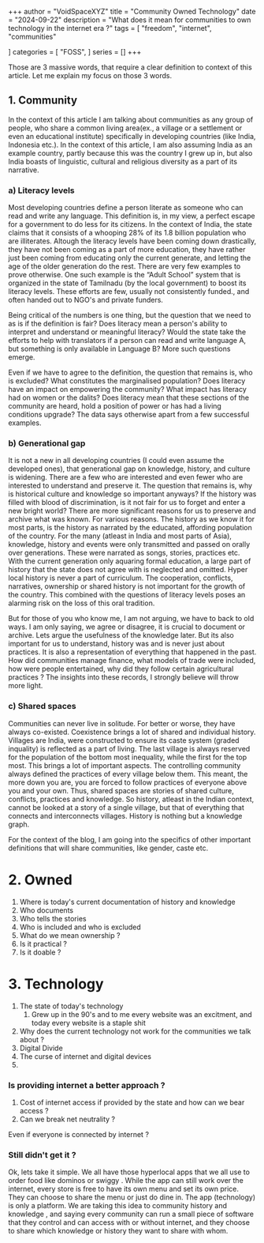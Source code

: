 +++
author = "VoidSpaceXYZ"
title = "Community Owned Technology"
date = "2024-09-22"
description = "What does it mean for communities to own technology in the internet era ?"
tags = [
    "freedom",
    "internet",
    "communities"
    
]
categories = [
    "FOSS",
]
series = []
+++


Those are 3 massive words, that require a clear definition to context of this article. Let me explain my focus on those 3 words.



## 1. Community

In the context of this article I am talking about communities as any group of people, who share a common living area(ex., a village or a settlement or even an educational institute) specifically in developing countries (like India, Indonesia etc.). In the context of this article, I am also assuming India as an example country, partly because this was the country I grew up in, but also India boasts of linguistic, cultural and religious diversity as a part of its narrative.

### **a) Literacy levels**

Most developing countries define a person literate as someone who can read and write any language. This definition is, in my view, a perfect escape for a government to do less for its citizens. In the context of India, the state claims that it consists of a whooping 28% of its 1.8 billion population who are illiterates. Altough the literacy levels have been coming down drastically, they have not been coming as a part of more education, they have rather just been coming from educating only the current generate, and letting the age of the older generation do the rest. There are very few examples to prove otherwise. One such example is the “Adult School” system that is organized in the state of Tamilnadu (by the local government) to boost its literacy levels. These efforts are few, usually not consistently funded., and often handed out to NGO's and private funders.

Being critical of the numbers is one thing, but the question that we need to as is if the definition is fair? Does literacy mean a person's ability to interpret and understand or meaningful literacy? Would the state take the efforts to help with translators if a person can read and write language A, but something is only available in Language B? More such questions emerge.

Even if we have to agree to the definition, the question that remains is, who is excluded? What constitutes the marginalised population? Does literacy have an impact on empowering the community? What impact has literacy had on women or the dalits? Does literacy mean that these sections of the community are heard, hold a position of power or has had a living conditions upgrade? The data says otherwise apart from a few successful examples.

### **b) Generational gap**

It is not a new in all developing countries (I could even assume the developed ones), that generational gap on knowledge, history, and culture is widening. There are a few who are interested and even fewer who are interested to understand and preserve it. The question that remains is, why is historical culture and knowledge so important anyways? If the history was filled with blood of discrimination, is it not fair for us to forget and enter a new bright world? There are more significant reasons for us to preserve and archive what was known. For various reasons. The history as we  know it for most parts, is the history as narrated by the educated, affording population of the country. For the many (atleast in India and most parts of Asia), knowledge, history and events were only transmitted and passed on orally over generations. These were narrated as songs, stories, practices etc. With the current generation only aquaring formal education, a large part of history that the state does not agree with is neglected and omitted. Hyper local history is never a part of curriculum.  The cooperation, conflicts, narratives, ownership or shared history is not important for the growth of the country. This combined with the questions of literacy levels poses an alarming risk on the loss of this oral tradition.

But for those of you who know me, I am not arguing, we have to back to old ways. I am only saying, we agree or disagree, it is crucial to document or archive. Lets argue the usefulness of the knowledge later. But its also important for us to understand, history was and is never just about practices. It is also a representation of everything that happened in the past. How did communities manage finance, what models of trade were included, how were people entertained, why did they follow certain agricultural practices ? The insights into these records, I strongly believe will throw more light.

### **c) Shared spaces**

Communities can never live in solitude. For better or worse, they have always co-existed. Coexistence brings a lot of shared and individual history. Villages are India, were constructed to ensure its caste system (graded inquality) is reflected as a part of living. The last village is always reserved for the population of the bottom most inequality, while the first for the top most. This brings a lot of important aspects. The controlling community always defined the practices of every village below them. This meant, the more down you are, you are forced to follow practices of everyone above you and your own. Thus, shared spaces are stories of shared culture, conflicts, practices and knowledge. So history, atleast in the Indian context, cannot be looked at a story of a single village, but that of everything that connects and interconnects villages. History is nothing but a knowledge graph.

For the context of the blog, I am going into the specifics of other important definitions that will share communities, like gender, caste etc.

# 2. Owned
1. Where is today's current documentation of history and knowledge
2. Who documents
3. Who tells the stories
4. Who is included and who is excluded
5. What do we mean ownership ?
6. Is it practical ?
7. Is it doable ?

# 3. Technology

1. The state of today's technology
	1. Grew up in the 90's and to me every website was an excitment, and today every website is a staple shit
2. Why does the current technology not work for the communities we talk about ?
3. Digital Divide
4. The curse of internet and digital devices
5.

### Is providing internet a better approach ?
1. Cost of internet access if provided by the state  and how can we bear access ?
2. Can we break net neutrality ?

Even if everyone is connected by internet ?


### Still didn't get it ?

Ok, lets take it simple. We all have those hyperlocal apps that we all use to order food like dominos or swiggy . While the app can still work over the internet, every store is free to have its own menu and set its own price. They can choose to share the menu or just do dine in. The app (technology) is only a platform. We are taking this idea to community history and knowledge , and saying every community can run a small piece of software that they control and can access with or without internet, and they choose to share which knowledge or history they want to share with whom.
